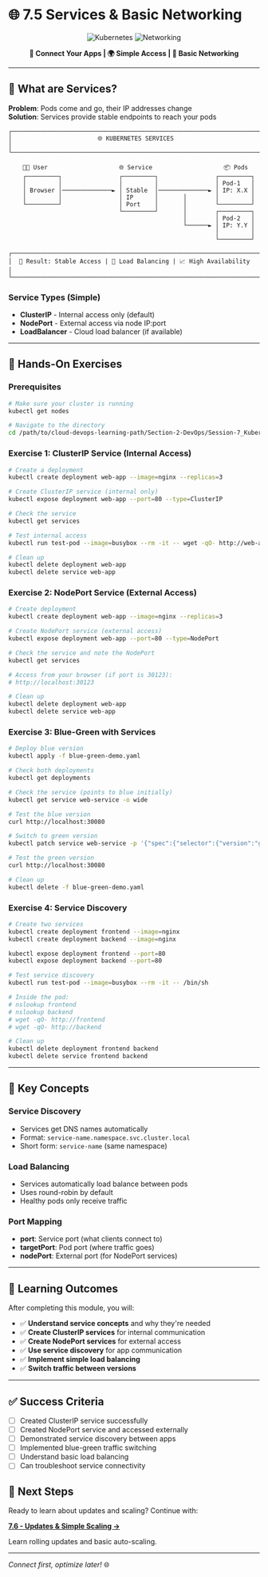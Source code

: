 # 🌐 7.5 Services & Basic Networking

<div align="center">

![Kubernetes](https://img.shields.io/badge/Kubernetes-Services-blue?style=for-the-badge&logo=kubernetes&logoColor=white)
![Networking](https://img.shields.io/badge/Networking-Simple-green?style=for-the-badge&logo=kubernetes&logoColor=white)

**🎯 Connect Your Apps | 🌍 Simple Access | 🔗 Basic Networking**

</div>

---

## 🎯 What are Services?

**Problem**: Pods come and go, their IP addresses change  
**Solution**: Services provide stable endpoints to reach your pods

```
┌─────────────────────────────────────────────────────────────────────────────┐
│                        🌐 KUBERNETES SERVICES                              │
└─────────────────────────────────────────────────────────────────────────────┘

    👨‍💻 User                    🌐 Service                    📦 Pods
    ┌─────────┐                ┌─────────┐                ┌─────────┐
    │         │                │         │                │ Pod-1   │
    │ Browser │──────────────► │ Stable  │──────────────► │ IP: X.X │
    │         │                │ IP      │       │        │         │
    └─────────┘                │ Port    │       │        └─────────┘
                               └─────────┘       │        ┌─────────┐
                                                 │        │ Pod-2   │
                                                 └──────► │ IP: Y.Y │
                                                          │         │
                                                          └─────────┘

┌─────────────────────────────────────────────────────────────────────────────┐
│  🎯 Result: Stable Access | 🔄 Load Balancing | 📈 High Availability        │
└─────────────────────────────────────────────────────────────────────────────┘
```

### **Service Types (Simple)**
- **ClusterIP** - Internal access only (default)
- **NodePort** - External access via node IP:port
- **LoadBalancer** - Cloud load balancer (if available)

---

## 🧪 Hands-On Exercises

### **Prerequisites**
```bash
# Make sure your cluster is running
kubectl get nodes

# Navigate to the directory
cd /path/to/cloud-devops-learning-path/Section-2-DevOps/Session-7_Kubernetes/7.6_services_networking
```

### **Exercise 1: ClusterIP Service (Internal Access)**
```bash
# Create a deployment
kubectl create deployment web-app --image=nginx --replicas=3

# Create ClusterIP service (internal only)
kubectl expose deployment web-app --port=80 --type=ClusterIP

# Check the service
kubectl get services

# Test internal access
kubectl run test-pod --image=busybox --rm -it -- wget -qO- http://web-app

# Clean up
kubectl delete deployment web-app
kubectl delete service web-app
```

### **Exercise 2: NodePort Service (External Access)**
```bash
# Create deployment
kubectl create deployment web-app --image=nginx --replicas=3

# Create NodePort service (external access)
kubectl expose deployment web-app --port=80 --type=NodePort

# Check the service and note the NodePort
kubectl get services

# Access from your browser (if port is 30123):
# http://localhost:30123

# Clean up
kubectl delete deployment web-app
kubectl delete service web-app
```

### **Exercise 3: Blue-Green with Services**
```bash
# Deploy blue version
kubectl apply -f blue-green-demo.yaml

# Check both deployments
kubectl get deployments

# Check the service (points to blue initially)
kubectl get service web-service -o wide

# Test the blue version
curl http://localhost:30080

# Switch to green version
kubectl patch service web-service -p '{"spec":{"selector":{"version":"green"}}}'

# Test the green version
curl http://localhost:30080

# Clean up
kubectl delete -f blue-green-demo.yaml
```

### **Exercise 4: Service Discovery**
```bash
# Create two services
kubectl create deployment frontend --image=nginx
kubectl create deployment backend --image=nginx

kubectl expose deployment frontend --port=80
kubectl expose deployment backend --port=80

# Test service discovery
kubectl run test-pod --image=busybox --rm -it -- /bin/sh

# Inside the pod:
# nslookup frontend
# nslookup backend
# wget -qO- http://frontend
# wget -qO- http://backend

# Clean up
kubectl delete deployment frontend backend
kubectl delete service frontend backend
```

---

## 📝 Key Concepts

### **Service Discovery**
- Services get DNS names automatically
- Format: `service-name.namespace.svc.cluster.local`
- Short form: `service-name` (same namespace)

### **Load Balancing**
- Services automatically load balance between pods
- Uses round-robin by default
- Healthy pods only receive traffic

### **Port Mapping**
- **port**: Service port (what clients connect to)
- **targetPort**: Pod port (where traffic goes)
- **nodePort**: External port (for NodePort services)

---

## 🎯 Learning Outcomes

After completing this module, you will:

- ✅ **Understand service concepts** and why they're needed
- ✅ **Create ClusterIP services** for internal communication
- ✅ **Create NodePort services** for external access
- ✅ **Use service discovery** for app communication
- ✅ **Implement simple load balancing**
- ✅ **Switch traffic between versions**

---

## ✅ Success Criteria
- [ ] Created ClusterIP service successfully
- [ ] Created NodePort service and accessed externally
- [ ] Demonstrated service discovery between apps
- [ ] Implemented blue-green traffic switching
- [ ] Understand basic load balancing
- [ ] Can troubleshoot service connectivity

## 🚀 Next Steps

Ready to learn about updates and scaling? Continue with:

**[7.6 - Updates & Simple Scaling →](../7.7_autoscaling_updates/)**

Learn rolling updates and basic auto-scaling.

---

*Connect first, optimize later!* 🌐
